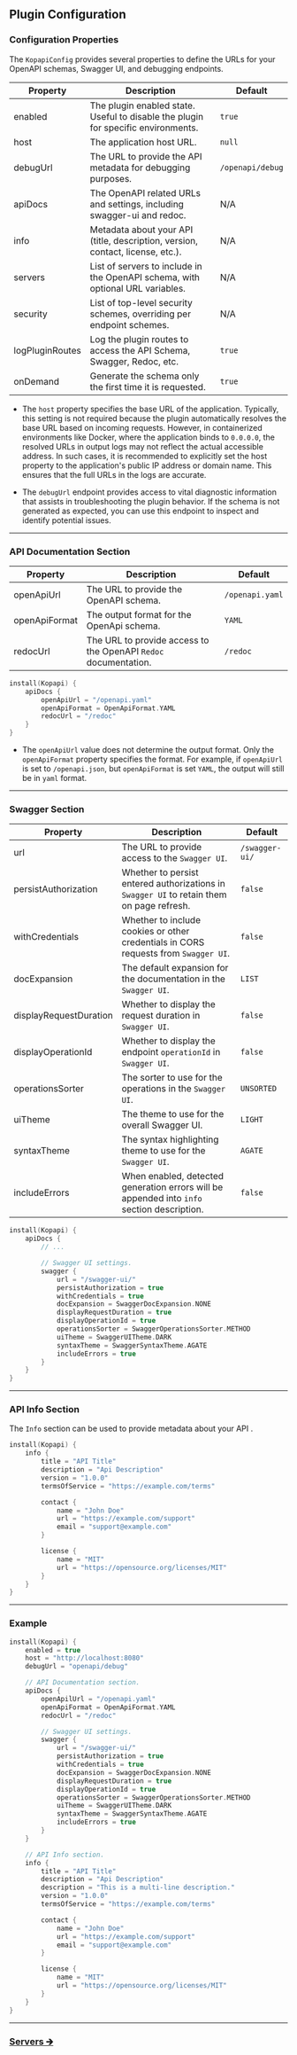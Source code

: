 ## Plugin Configuration

### Configuration Properties

The `KopapiConfig` provides several properties to define the URLs for your OpenAPI schemas, Swagger UI, and debugging endpoints.

| Property        | Description                                                                           | Default          |
|-----------------|---------------------------------------------------------------------------------------|------------------|
| enabled         | The plugin enabled state.<br/>Useful to disable the plugin for specific environments. | `true`           |
| host            | The application host URL.                                                             | `null`           |
| debugUrl        | The URL to provide the API metadata for debugging purposes.                           | `/openapi/debug` |
| apiDocs         | The OpenAPI related URLs and settings, including swagger-ui and redoc.                | N/A              |
| info            | Metadata about your API (title, description, version, contact, license, etc.).        | N/A              |
| servers         | List of servers to include in the OpenAPI schema, with optional URL variables.        | N/A              |
| security        | List of top-level security schemes, overriding per endpoint schemes.                  | N/A              |
| logPluginRoutes | Log the plugin routes to access the API Schema, Swagger, Redoc, etc.                  | `true`           |
| onDemand        | Generate the schema only the first time it is requested.                              | `true`           |

- The `host` property specifies the base URL of the application. Typically, this setting is not required because the plugin automatically 
  resolves the base URL based on incoming requests. However, in containerized environments like Docker, where the application binds
  to `0.0.0.0`, the resolved URLs in output logs may not reflect the actual accessible address.
  In such cases, it is recommended to explicitly set the host property to the application's public IP address or domain name.
  This ensures that the full URLs in the logs are accurate.

- The `debugUrl` endpoint provides access to vital diagnostic information that assists in troubleshooting the plugin behavior.
  If the schema is not generated as expected, you can use this endpoint to inspect and identify potential issues.

---

### API Documentation Section

| Property      | Description                                                     | Default         |
|---------------|-----------------------------------------------------------------|-----------------|
| openApiUrl    | The URL to provide the OpenAPI schema.                          | `/openapi.yaml` |
| openApiFormat | The output format for the OpenApi schema.                       | `YAML`          |
| redocUrl      | The URL to provide access to the OpenAPI `Redoc` documentation. | `/redoc`        |

```kotlin
install(Kopapi) {
    apiDocs {
        openApiUrl = "/openapi.yaml"
        openApiFormat = OpenApiFormat.YAML
        redocUrl = "/redoc"
    }
}
```

- The `openApiUrl` value does not determine the output format. Only the `openApiFormat` property specifies the format.
  For example, if `openApiUrl` is set to `/openapi.json`, but `openApiFormat` is set `YAML`, the output will still be in `yaml` format.

---

### Swagger Section

| Property               | Description                                                                                | Default        |
|------------------------|--------------------------------------------------------------------------------------------|----------------|
| url                    | The URL to provide access to the `Swagger UI`.                                             | `/swagger-ui/` |
| persistAuthorization   | Whether to persist entered authorizations in `Swagger UI` to retain them on page refresh.  | `false`        |
| withCredentials        | Whether to include cookies or other credentials in CORS requests from `Swagger UI`.        | `false`        |
| docExpansion           | The default expansion for the documentation in the `Swagger UI`.                           | `LIST`         |
| displayRequestDuration | Whether to display the request duration in `Swagger UI`.                                   | `false`        |
| displayOperationId     | Whether to display the endpoint `operationId` in `Swagger UI`.                             | `false`        |
| operationsSorter       | The sorter to use for the operations in the `Swagger UI`.                                  | `UNSORTED`     |
| uiTheme                | The theme to use for the overall Swagger UI.                                               | `LIGHT`        |
| syntaxTheme            | The syntax highlighting theme to use for the `Swagger UI`.                                 | `AGATE`        |
| includeErrors          | When enabled, detected generation errors will be appended into `info` section description. | `false`        |

```kotlin
install(Kopapi) {
    apiDocs {
        // ...

        // Swagger UI settings.
        swagger {
            url = "/swagger-ui/"
            persistAuthorization = true
            withCredentials = true
            docExpansion = SwaggerDocExpansion.NONE
            displayRequestDuration = true
            displayOperationId = true
            operationsSorter = SwaggerOperationsSorter.METHOD
            uiTheme = SwaggerUITheme.DARK
            syntaxTheme = SwaggerSyntaxTheme.AGATE
            includeErrors = true
        }
    }
}
```

---

### API Info Section

The `Info` section can be used to provide metadata about your API .

```kotlin
install(Kopapi) {
    info {
        title = "API Title"
        description = "Api Description"
        version = "1.0.0"
        termsOfService = "https://example.com/terms"

        contact {
            name = "John Doe"
            url = "https://example.com/support"
            email = "support@example.com"
        }

        license {
            name = "MIT"
            url = "https://opensource.org/licenses/MIT"
        }
    }
}
```

---

### Example

```kotlin
install(Kopapi) {
    enabled = true
    host = "http://localhost:8080"
    debugUrl = "openapi/debug"

    // API Documentation section.
    apiDocs {
        openApilUrl = "/openapi.yaml"
        openApiFormat = OpenApiFormat.YAML
        redocUrl = "/redoc"

        // Swagger UI settings.
        swagger {
            url = "/swagger-ui/"
            persistAuthorization = true
            withCredentials = true
            docExpansion = SwaggerDocExpansion.NONE
            displayRequestDuration = true
            displayOperationId = true
            operationsSorter = SwaggerOperationsSorter.METHOD
            uiTheme = SwaggerUITheme.DARK
            syntaxTheme = SwaggerSyntaxTheme.AGATE
            includeErrors = true
        }
    }

    // API Info section.
    info {
        title = "API Title"
        description = "Api Description"
        description = "This is a multi-line description."
        version = "1.0.0"
        termsOfService = "https://example.com/terms"

        contact {
            name = "John Doe"
            url = "https://example.com/support"
            email = "support@example.com"
        }

        license {
            name = "MIT"
            url = "https://opensource.org/licenses/MIT"
        }
    }
}
```

--- 

### [Servers 🡲](02-servers.md)
